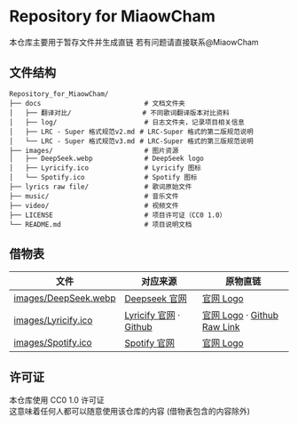 # Repository for MiaowCham
本仓库主要用于暂存文件并生成直链
若有问题请直接联系@MiaowCham

## 文件结构
```
Repository_for_MiaowCham/
├── docs                          # 文档文件夹
│   ├── 翻译对比/⠀⠀             ⠀⠀# 不同歌词翻译版本对比资料
│   ├── log/                      # 日志文件夹，记录项目相关信息
│   ├── LRC - Super 格式规范v2.md⠀# LRC-Super 格式的第二版规范说明
│   └── LRC - Super 格式规范v3.md⠀# LRC-Super 格式的第三版规范说明
├── images/                       # 图片资源
│   ├── DeepSeek.webp             # DeepSeek logo 
│   ├── Lyricify.ico              # Lyricify 图标
│   └── Spotify.ico               # Spotify 图标
├── lyrics raw file/              # 歌词原始文件
├── music/                        # 音乐文件
├── video/                        # 视频文件
├── LICENSE                       # 项目许可证（CC0 1.0）
└── README.md                     # 项目说明文档

```

## 借物表
|文件|对应来源|原物直链|
|-|-|-|
|[images/DeepSeek.webp](images/DeepSeek.webp)|[Deepseek 官网](https://www.deepseek.com/)|[官网 Logo](https://cdn.deepseek.com/logo.png?x-image-process=image%2Fresize%2Cw_828)|
|[images/Lyricify.ico](images/Lyricify.ico)|[Lyricify 官网](https://lyricify.app/) · [Github](https://github.com/WXRIW/Lyricify-App/blob/main/images/lyricify_icon.png)|[官网 Logo](https://lyricify.app/_asset/Lyricify-icon.BDCo8SZW.png) · [Github Raw Link](https://raw.githubusercontent.com/WXRIW/Lyricify-App/refs/heads/main/images/lyricify_icon.png)|
|[images/Spotify.ico](images/Spotify.ico)|[Spotify 官网](https://open.spotify.com/)|[官网 Logo](https://open.spotify.com/favicon.ico)

## 许可证
本仓库使用 CC0 1.0 许可证<br>
这意味着任何人都可以随意使用该仓库的内容 (借物表包含的内容除外)